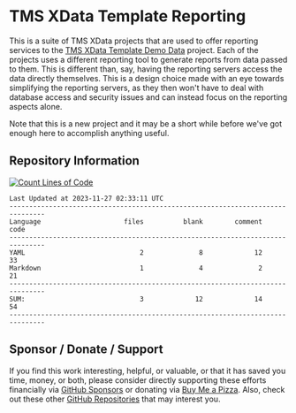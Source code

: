 # TMS XData Template Reporting
This is a suite of TMS XData projects that are used to offer reporting services to the [TMS XData Template Demo Data](https://github.com/500Foods/TMS-XData-TemplateDemoData) project.  Each of the projects uses a different reporting tool to generate reports from data passed to them.  This is different than, say, having the reporting servers access the data directly themselves.  This is a design choice made with an eye towards simplifying the reporting servers, as they then won't have to deal with database access and security issues and can instead focus on the reporting aspects alone.

Note that this is a new project and it may be a short while before we've got enough here to accomplish anything useful.  

## Repository Information
[![Count Lines of Code](https://github.com/500Foods/TMS-XData-TemplateReporting/actions/workflows/main.yml/badge.svg)](https://github.com/500Foods/TMS-XData-TemplateReporting/actions/workflows/main.yml)
<!--CLOC-START -->
```
Last Updated at 2023-11-27 02:33:11 UTC
-------------------------------------------------------------------------------
Language                     files          blank        comment           code
-------------------------------------------------------------------------------
YAML                             2              8             12             33
Markdown                         1              4              2             21
-------------------------------------------------------------------------------
SUM:                             3             12             14             54
-------------------------------------------------------------------------------
```
<!--CLOC-END-->

## Sponsor / Donate / Support
If you find this work interesting, helpful, or valuable, or that it has saved you time, money, or both, please consider directly supporting these efforts financially via [GitHub Sponsors](https://github.com/sponsors/500Foods) or donating via [Buy Me a Pizza](https://www.buymeacoffee.com/andrewsimard500). Also, check out these other [GitHub Repositories](https://github.com/500Foods?tab=repositories&q=&sort=stargazers) that may interest you.

